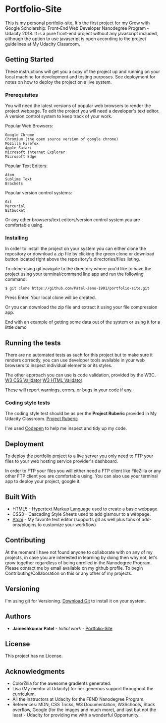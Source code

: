 # Portfolio-Site
This is my personal portfolio-site, It's the first project for my Grow with Google
Scholarship: Front-End Web Developer Nanodegree Program - Udacity 2018. It is a pure
front-end project without any javascript included, although the option to use javascript
is open according to the project guidelines at My Udacity Classroom.

## Getting Started

These instructions will get you a copy of the project up and running on your local machine for development and testing purposes. See deployment for notes on how to deploy the project on a live system.

### Prerequisites

You will need the latest versions of popular web browsers to render the project webpage.
To edit the project you will need a developer's text editor. A version control system to
keep track of your work.

Popular Web Browsers:
```
Google Chrome
Chromium (the open source version of google chrome)
Mozilla Firefox
Apple Safari
Microsoft Internet Explorer
Microsoft Edge
```

Popular Text Editors:
```
Atom
Sublime Text
Brackets
```

Popular version control systems:
```
Git
Mercurial
Bitbucket
```

Or any other browsers/text editors/version control system you are comfortable using.

### Installing

In order to install the project on your system you can either clone the repository
or download a zip file by clicking the green clone or download button located right
above the repository's directories/files listing.

To clone using git navigate to the directory where you'd like to have the project using your terminal/command line app and run the following command:
```
$ git clone https://github.com/Patel-Jenu-1991/portfolio-site.git
```

Press Enter. Your local clone will be created.

Or you can download the zip file and extract it using your file compression app.

End with an example of getting some data out of the system or using it for a little demo

## Running the tests

There are no automated tests as such for this project but to make sure it renders correctly,
you can use developer tools available in your web browsers to inspect individual elements or
its styles.

The other approach you can use is code validation, provided by the W3C.
[W3 CSS Validator](https://validator.w3.org/)
[W3 HTML Validator](https://validator.w3.org/)

These will report warnings, errors, or bugs in your code if any.

### Coding style tests

The coding style test should be as per the **Project Ruberic** provided in My Udacity Classroom.
[Project Ruberic](https://review.udacity.com/#!/rubrics/45/view)

I've used [Codepen](https://codepen.io/) to help me inspect and tidy up my code.

## Deployment

To deploy the portfolio project to a live server you only need to FTP your files
to your web hosting service provider's dashboard.

In order to FTP your files you will either need a FTP client like FileZilla or any other FTP client you are comfortable using.
You can also use your terminal app to deploy your project, google it.

## Built With

* HTML5 - Hypertext Markup Language used to create a basic webpage.
* CSS3 - Cascading Style Sheets used to add glamour to a webpage.
* [Atom](https://atom.io/) - My favorite text editor (supports git as well plus tons of add-ons/plugins to customize your workflow)

## Contributing

At the moment I have not found anyone to collaborate with on any of my projects, in case you are interested in learning by doing then
why not, let's grow together regardless of being enrolled in the Nanodegree Program. Please contact me by email available on my github profile.
To begin Contributing/Collaboration on this or any other of my projects.

## Versioning

I'm using git for Versioning. [Download Git](https://git-scm.com/downloads) to install it on your system.

## Authors

* **Jaineshkumar Patel** - *Initial work* - [Portfolio-Site](https://patel-jenu-1991.github.io/portfolio-site/)

## License

This project has no License.

## Acknowledgments

* ColorZilla for the awesome gradients generated.
* Lisa (My mentor at Udacity) for her generous support throughout the curriculum.
* All the instructors at Udacity for the FEND Nanodegree Program.
* References: MDN, CSS Tricks, W3 Documentation, W3Schools, Stack overflow, Google (for the images and much more),
  and last but not the least - Udacity for providing me with a wonderful Opportunity.
